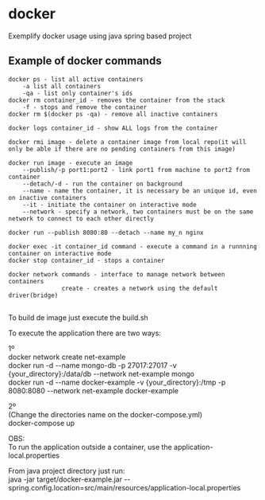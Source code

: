 # docker
Exemplify docker usage using java spring based project

## Example of docker commands
```
docker ps - list all active containers
	-a list all containers
	-qa - list only container's ids
docker rm container_id - removes the container from the stack
	-f - stops and remove the container
docker rm $(docker ps -qa) - remove all inactive containers

docker logs container_id - show ALL logs from the container

docker rmi image - delete a container image from local repo(it will only be able if there are no pending containers from this image)

docker run image - execute an image
	--publish/-p port1:port2 - link port1 from machine to port2 from container
	--detach/-d - run the container on background
	--name - name the container, it is necessary be an unique id, even on inactive containers
	--it - initiate the container on interactive mode
	--network - specify a network, two containers must be on the same network to connect to each other directly
	
docker run --publish 8080:80 --detach --name my_n nginx

docker exec -it container_id command - execute a command in a runnning container on interactive mode
docker stop container_id - stops a container

docker network commands - interface to manage network between containers
			   create - creates a network using the default driver(bridge)
```
##
To build de image just execute the build.sh  

To execute the application there are two ways:  

1º  
docker network create net-example  
docker run -d --name mongo-db -p 27017:27017 -v {your_directory}:/data/db --network net-example mongo  
docker run -d --name docker-example -v {your_directory}:/tmp -p 8080:8080 --network net-example docker-example  

2º  
(Change the directories name on the docker-compose.yml)  
docker-compose up

OBS:  
To run the application outside a container, use the application-local.properties  
  
From java project directory just run:  
java -jar target/docker-example.jar --spring.config.location=src/main/resources/application-local.properties
